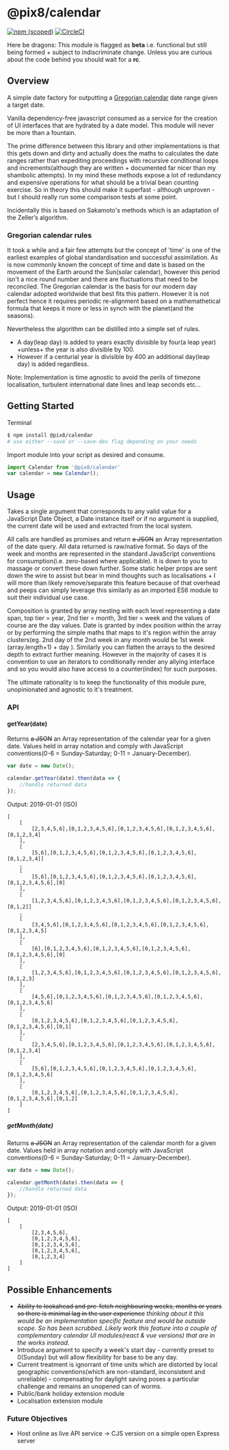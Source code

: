 # @pix8/calendar

[![npm (scoped)](https://img.shields.io/npm/v/@pix8/calendar.svg)](https://www.npmjs.com/package/@pix8/calendar)
[![CircleCI](https://circleci.com/bb/pix8/npm.calendar.svg?style=svg&circle-token=6a94ff0d0a7d7557a3d3438d87501d980e932ce2)](https://circleci.com/bb/pix8/npm.calendar)

Here be dragons: This module is flagged as **beta** i.e. functional but still being formed + subject to indiscriminate change. Unless you are curious about the code behind you should wait for a **rc**.

## Overview

A simple date factory for outputting a [Gregorian calendar](https://en.wikipedia.org/wiki/Gregorian_calendar) date range given a target date.

Vanilla dependency-free javascript consumed as a service for the creation of UI interfaces that are hydrated by a date model. This module will never be more than a fountain.

The prime difference between this library and other implementations is that this gets down and dirty and actually does the maths to calculates the date ranges rather than expediting proceedings with recursive conditional loops and increments(although they are written + documented far nicer than my shambolic attempts). In my mind these methods expose a lot of redundancy and expensive operations for what should be a trivial bean counting exercise. So in theory this should make it superfast - although unproven - but I should really run some comparison tests at some point.

Incidentally this is based on Sakamoto's methods which is an adaptation of the Zeller’s algorithm.

### Gregorian calendar rules
It took a while and a fair few attempts but the concept of 'time' is one of the earliest examples of global standardisation and successful assimilation. As is now commonly known the concept of time and date is based on the movement of the Earth around the Sun(solar calendar), however this period isn't a nice round number and there are fluctuations that need to be reconciled. The Gregorian calendar is the basis for our modern day calendar adopted worldwide that best fits this pattern. However it is not perfect hence it requires periodic re-alignment based on a mathemathetical formula that keeps it more or less in synch with the planet(and the seasons).

Nevertheless the algorithm can be distilled into a simple set of rules.

* A day(leap day) is added to years exactly divisible by four(a leap year) +unless+ the year is also divisible by 100.
* However if a centurial year is divisible by 400 an additional day(leap day) is added regardless.

Note: Implementation is time agnostic to avoid the perils of timezone localisation, turbulent international date lines and leap seconds etc...

## Getting Started

Terminal
```sh
$ npm install @pix8/calendar
# use either --save or --save-dev flag depending on your needs
```

Import module into your script as desired and consume.
```javascript
import Calendar from '@pix8/calendar'
var calendar = new Calendar();
```

## Usage

Takes a single argument that corresponds to any valid value for a JavaScript Date Object, a Date instance itself or if no argument is supplied, the current date will be used and extracted from the local system.

All calls are handled as promises and return ~~a JSON~~ an Array representation of the date query. All data returned is raw/native format. So days of the week and months are represented in the standard JavaScript conventions for consumption(i.e. zero-based where applicable). It is down to you to massage or convert these down further. Some static helper props are sent down the wire to assist but bear in mind thoughts such as localisations + I will more than likely remove/separate this feature because of that overhead and peeps can simply leverage this similarly as an imported ES6 module to suit their individual use case.

Composition is granted by array nesting with each level representing a date span, top tier = year, 2nd tier = month, 3rd tier = week and the values of course are the day values. Date is granted by index position within the array or by performing the simple maths that maps to it's region within the array clusters(eg. 2nd day of the 2nd week in any month would be 1st week (array.length+1) + day ). Similarly you can flatten the arrays to the desired depth to extract further meaning. However in the majority of cases it is convention to use an iterators to conditionally render any allying interface and so you would also have access to a counter(index) for such purposes.

The ultimate rationality is to keep the functionality of this module pure, unopinionated and agnostic to it's treatment.

### API

#### getYear(date)
Returns ~~a JSON~~ an Array representation of the calendar year for a given date. Values held in array notation and comply with JavaScript conventions(0-6 = Sunday-Saturday; 0-11 = January-December).

```javascript
var date = new Date();

calendar.getYear(date).then(data => {
	//handle returned data
});
```

Output: 2019-01-01 (ISO)
```
[
	[
		[2,3,4,5,6],[0,1,2,3,4,5,6],[0,1,2,3,4,5,6],[0,1,2,3,4,5,6],[0,1,2,3,4]
	],
	[
		[5,6],[0,1,2,3,4,5,6],[0,1,2,3,4,5,6],[0,1,2,3,4,5,6],[0,1,2,3,4]]
	,
	[
		[5,6],[0,1,2,3,4,5,6],[0,1,2,3,4,5,6],[0,1,2,3,4,5,6],[0,1,2,3,4,5,6],[0]
	],
	[
		[1,2,3,4,5,6],[0,1,2,3,4,5,6],[0,1,2,3,4,5,6],[0,1,2,3,4,5,6],[0,1,2]]
	,
	[
		[3,4,5,6],[0,1,2,3,4,5,6],[0,1,2,3,4,5,6],[0,1,2,3,4,5,6],[0,1,2,3,4,5]
	],
	[
		[6],[0,1,2,3,4,5,6],[0,1,2,3,4,5,6],[0,1,2,3,4,5,6],[0,1,2,3,4,5,6],[0]
	],
	[
		[1,2,3,4,5,6],[0,1,2,3,4,5,6],[0,1,2,3,4,5,6],[0,1,2,3,4,5,6],[0,1,2,3]
	],
	[
		[4,5,6],[0,1,2,3,4,5,6],[0,1,2,3,4,5,6],[0,1,2,3,4,5,6],[0,1,2,3,4,5,6]
	],
	[
		[0,1,2,3,4,5,6],[0,1,2,3,4,5,6],[0,1,2,3,4,5,6],[0,1,2,3,4,5,6],[0,1]
	],
	[
		[2,3,4,5,6],[0,1,2,3,4,5,6],[0,1,2,3,4,5,6],[0,1,2,3,4,5,6],[0,1,2,3,4]
	],
	[
		[5,6],[0,1,2,3,4,5,6],[0,1,2,3,4,5,6],[0,1,2,3,4,5,6],[0,1,2,3,4,5,6]
	],
	[
		[0,1,2,3,4,5,6],[0,1,2,3,4,5,6],[0,1,2,3,4,5,6],[0,1,2,3,4,5,6],[0,1,2]
	]
]
```

##### getMonth(date)
Returns ~~a JSON~~ an Array representation of the calendar month for a given date. Values held in array notation and comply with JavaScript conventions(0-6 = Sunday-Saturday; 0-11 = January-December).

```javascript
var date = new Date();

calendar.getMonth(date).then(data => {
	//handle returned data
});

```

Output: 2019-01-01 (ISO)
```
[
	[
		[2,3,4,5,6],
		[0,1,2,3,4,5,6],
		[0,1,2,3,4,5,6],
		[0,1,2,3,4,5,6],
		[0,1,2,3,4]
	]
]
```

## Possible Enhancements

* ~~Ability to lookahead and pre-fetch neighbouring weeks, months or years so there is minimal lag in the user experience~~ *thinking about it this would be an implementation specific feature and would be outside scope. So has been scrubbed. Likely work this feature into a couple of complementary calendar UI modules(react & vue versions) that are in the works instead.*
* Introduce argument to specify a week's start day - currently preset to 0(Sunday) but will allow flexibility for base to be any day.
* Current treatment is ignorrant of time units which are distorted by local geographic conventions(which are non-standard, inconsistent and unreliable) - compensating for daylight saving poses a particular challenge and remains an unopened can of worms.
* Public/bank holiday extension module
* Localisation extension module

### Future Objectives

* Host online as live API service -> CJS version on a simple open Express server
